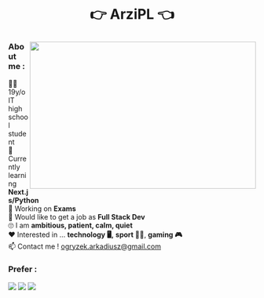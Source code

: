 # <p align="center">:point_right: ArziPL :point_left:</p>

<img width="460" align="right" height="300" src="https://github-readme-stats.vercel.app/api/top-langs/?username=arzipl&theme=highcontrast"/>

### About me :  
:raising_hand_man: 19y/o IT high school student  
:book: Currently learning **Next.js/Python**  
:wrench: Working on **Exams**  
:running: Would like to get a job as  **Full Stack Dev**  
:roll_eyes: I am **ambitious, patient, calm, quiet**  
:heart: Interested in ... **technology :desktop_computer:,** **sport :weight_lifting_man:**, **gaming :video_game:**  
:mailbox: Contact me ! ogryzek.arkadiusz@gmail.com  

### Prefer :
<span>
 <img src="https://img.shields.io/badge/React-20232A?style=for-the-badge&logo=react&logoColor=61DAFB" />
 <img src="https://img.shields.io/badge/Sass-CC6699?style=for-the-badge&logo=sass&logoColor=white" />
 <img src="https://img.shields.io/badge/Python-FFD43B?style=for-the-badge&logo=python&logoColor=darkgreen" />
</span>
